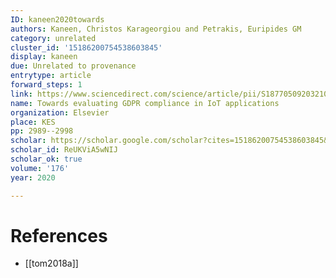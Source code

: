 ```yaml
---
ID: kaneen2020towards
authors: Kaneen, Christos Karageorgiou and Petrakis, Euripides GM
category: unrelated
cluster_id: '15186200754538603845'
display: kaneen
due: Unrelated to provenance
entrytype: article
forward_steps: 1
link: https://www.sciencedirect.com/science/article/pii/S1877050920321062/pdf?md5=37a06f2cc4333f741191550d73e23ccb&pid=1-s2.0-S1877050920321062-main.pdf
name: Towards evaluating GDPR compliance in IoT applications
organization: Elsevier
place: KES
pp: 2989--2998
scholar: https://scholar.google.com/scholar?cites=15186200754538603845&as_sdt=2005&sciodt=0,5&hl=en
scholar_id: ReUKViA5wNIJ
scholar_ok: true
volume: '176'
year: 2020

---
```


# References

- [[tom2018a]]
